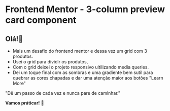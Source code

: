 # Frontend Mentor - 3-column preview card component

## Olá!👋

- Mais um desafio do frontend mentor e dessa vez um grid com 3 produtos.
- Usei o grid para dividir os produtos,
- Com o grid deixei o projeto responsivo ultilizando media queries.
- Dei um toque final com as sombras e uma gradiente bem sutil para quebrar as cores chapadas e dar uma atenção maior aos botões "Learn More"

"Dê um passo de cada vez e nunca pare de caminhar."

**Vamos práticar!** 🚀
